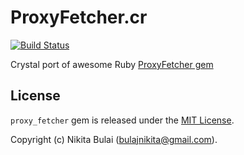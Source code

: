 # ProxyFetcher.cr

[![Build Status](https://travis-ci.org/nbulaj/proxy-fetcher.cr.svg?branch=master)](https://travis-ci.org/nbulaj/proxy-fetcher.cr)

Crystal port of awesome Ruby [ProxyFetcher gem](https://github.com/nbulaj/proxy_fetcher)

## License

`proxy_fetcher` gem is released under the [MIT License](http://www.opensource.org/licenses/MIT).

Copyright (c) Nikita Bulai (bulajnikita@gmail.com).
